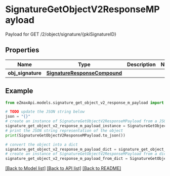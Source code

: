 # SignatureGetObjectV2ResponseMPayload

Payload for GET /2/object/signature/{pkiSignatureID}

## Properties

Name | Type | Description | Notes
------------ | ------------- | ------------- | -------------
**obj_signature** | [**SignatureResponseCompound**](SignatureResponseCompound.md) |  | 

## Example

```python
from eZmaxApi.models.signature_get_object_v2_response_m_payload import SignatureGetObjectV2ResponseMPayload

# TODO update the JSON string below
json = "{}"
# create an instance of SignatureGetObjectV2ResponseMPayload from a JSON string
signature_get_object_v2_response_m_payload_instance = SignatureGetObjectV2ResponseMPayload.from_json(json)
# print the JSON string representation of the object
print(SignatureGetObjectV2ResponseMPayload.to_json())

# convert the object into a dict
signature_get_object_v2_response_m_payload_dict = signature_get_object_v2_response_m_payload_instance.to_dict()
# create an instance of SignatureGetObjectV2ResponseMPayload from a dict
signature_get_object_v2_response_m_payload_from_dict = SignatureGetObjectV2ResponseMPayload.from_dict(signature_get_object_v2_response_m_payload_dict)
```
[[Back to Model list]](../README.md#documentation-for-models) [[Back to API list]](../README.md#documentation-for-api-endpoints) [[Back to README]](../README.md)


